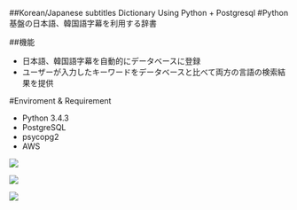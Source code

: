 ##Korean/Japanese subtitles Dictionary Using Python + Postgresql
#Python基盤の日本語、韓国語字幕を利用する辞書

##機能
 * 日本語、韓国語字幕を自動的にデータベースに登録
 * ユーザーが入力したキーワードをデータベースと比べて両方の言語の検索結果を提供

#Enviroment & Requirement
 * Python 3.4.3
 * PostgreSQL 
 * psycopg2
 * AWS

![](http://portfolio.jongyoonb.space/jp/wp-content/uploads/sites/2/2016/09/j1.png)

![](http://portfolio.jongyoonb.space/jp/wp-content/uploads/sites/2/2016/09/j2-1.png)

![](http://portfolio.jongyoonb.space/jp/wp-content/uploads/sites/2/2016/09/j3.png)
